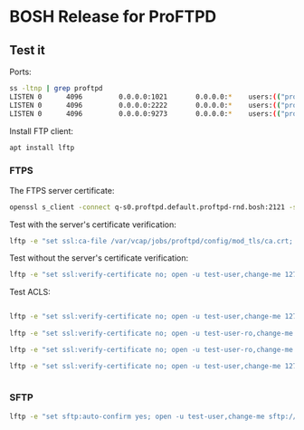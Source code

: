 # BOSH Release for ProFTPD

## Test it

Ports:
```bash
ss -ltnp | grep proftpd
LISTEN 0      4096         0.0.0.0:1021       0.0.0.0:*    users:(("proftpd",pid=67322,fd=0))        
LISTEN 0      4096         0.0.0.0:2222       0.0.0.0:*    users:(("proftpd",pid=67322,fd=1))        
LISTEN 0      4096         0.0.0.0:9273       0.0.0.0:*    users:(("proftpd",pid=67321,fd=6)) 
```

Install FTP client:
```bash
apt install lftp
```


### FTPS

The FTPS server certificate:
```bash
openssl s_client -connect q-s0.proftpd.default.proftpd-rnd.bosh:2121 -starttls ftp -showcerts </dev/null 2>/dev/null | openssl x509 -noout -subject -issuer -fingerprint -sha256
```

Test with the server's certificate verification:
```bash
lftp -e "set ssl:ca-file /var/vcap/jobs/proftpd/config/mod_tls/ca.crt; open -u test-user,change-me q-s0.proftpd.default.proftpd-rnd.bosh:2121; pwd; debug 1; ls; bye"
```

Test without the server's certificate verification:
```bash
lftp -e "set ssl:verify-certificate no; open -u test-user,change-me 127.0.0.1:2121; pwd; debug 1; ls; bye"
```

Test ACLS:
```bash

lftp -e "set ssl:verify-certificate no; open -u test-user,change-me 127.0.0.1:2121; put -O . /dev/null -o test-acls-1.txt; ls -l; bye"
  
lftp -e "set ssl:verify-certificate no; open -u test-user-ro,change-me 127.0.0.1:2121; ls -l; rm test-acls-1.txt; bye"

lftp -e "set ssl:verify-certificate no; open -u test-user-ro,change-me 127.0.0.1:2121; put -O . /dev/null -o test-acls-2.txt; bye"

lftp -e "set ssl:verify-certificate no; open -u test-user,change-me 127.0.0.1:2121; ls -l; rm test-acls-1.txt; bye"
  
```

### SFTP

```bash
lftp -e "set sftp:auto-confirm yes; open -u test-user,change-me sftp://127.0.0.1:2222; pwd; debug 1; ls; bye"

```
